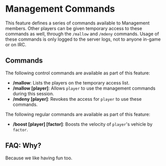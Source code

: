 # Management Commands
This feature defines a series of commands available to Management members. Other players can be
given temporary access to these commands as well, through the `/mallow` and `/mdeny` commands. Usage
of these commands is only logged to the server logs, not to anyone in-game or on IRC.

## Commands
The following control commands are available as part of this feature:

  - **/mallow**: Lists the players on the temporary access list.
  - **/mallow [player]**: Allows `player` to use the management commands during this session.
  - **/mdeny [player]**: Revokes the access for `player` to use these commands.

The following regular commands are available as part of this feature:

  - **/boost [player] [factor]**: Boosts the velocity of `player`'s vehicle by `factor`.

## FAQ: Why?
Because we like having fun too.
